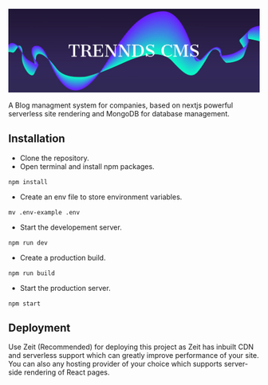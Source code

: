 ![header_image](public/header.jpg)

A Blog managment system for companies, based on nextjs powerful serverless site rendering and MongoDB for database management.

## Installation

- Clone the repository.
- Open terminal and install npm packages.
```
npm install
```
- Create an env file to store environment variables.
```
mv .env-example .env
```
- Start the developement server.
```
npm run dev
```
- Create a production build.
```
npm run build
```
- Start the production server.
```
npm start
```

## Deployment

Use Zeit (Recommended) for deploying this project as Zeit has inbuilt CDN and serverless support which can greatly improve performance of your site. You can also any hosting provider of your choice which supports server-side rendering of React pages.